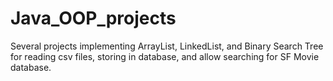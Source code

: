 # Java_OOP_projects
Several projects implementing ArrayList, LinkedList, and Binary Search Tree for reading csv files, storing in database, and allow searching for SF Movie database.
